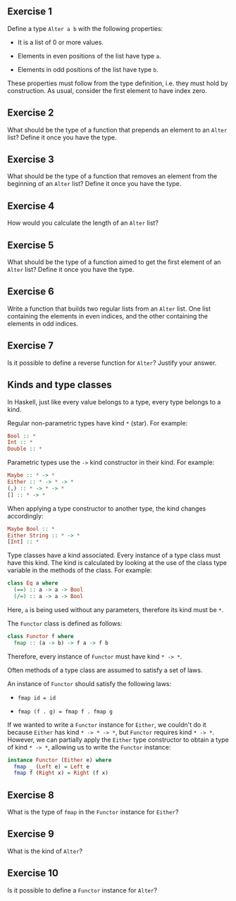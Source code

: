 
## Exercise 1

Define a type ``Alter a b`` with the following properties:

* It is a list of 0 or more values.

* Elements in even positions of the list have type ``a``.

* Elements in odd positions of the list have type ``b``.

These properties must follow from the type definition, i.e.
they must hold by construction. As usual, consider the first
element to have index zero.

## Exercise 2

What should be the type of a function that prepends an element
to an ``Alter`` list? Define it once you have the type.

## Exercise 3

What should be the type of a function that removes an element
from the beginning of an ``Alter`` list? Define it once you
have the type.

## Exercise 4

How would you calculate the length of an ``Alter`` list?

## Exercise 5

What should be the type of a function aimed to get the first
element of an ``Alter`` list? Define it once you have the
type.

## Exercise 6

Write a function that builds two regular lists from an ``Alter``
list. One list containing the elements in even indices, and the
other containing the elements in odd indices.

## Exercise 7

Is it possible to define a reverse function for ``Alter``? Justify your answer.

## Kinds and type classes

In Haskell, just like every value belongs to a type, every type belongs to a kind.

Regular non-parametric types have kind ``*`` (star). For example:

```haskell
Bool :: *
Int :: *
Double :: *
```

Parametric types use the ``->`` kind constructor in their kind. For example:

```haskell
Maybe :: * -> *
Either :: * -> * -> *
(,) :: * -> * -> *
[] :: * -> *
```

When applying a type constructor to another type, the kind changes accordingly:

```haskell
Maybe Bool :: *
Either String :: * -> *
[Int] :: *
```

Type classes have a kind associated. Every instance of a type class must have this
kind. The kind is calculated by looking at the use of the class type variable in the
methods of the class. For example:

```haskell
class Eq a where
  (==) :: a -> a -> Bool
  (/=) :: a -> a -> Bool
```

Here, ``a`` is being used without any parameters, therefore its kind must be ``*``.

The ``Functor`` class is defined as follows:

```haskell
class Functor f where
  fmap :: (a -> b) -> f a -> f b
```

Therefore, every instance of ``Functor`` must have kind ``* -> *``.

Often methods of a type class are assumed to satisfy a set of laws.

An instance of ``Functor`` should satisfy the following laws:

* ``fmap id = id``

* ``fmap (f . g) = fmap f . fmap g``

If we wanted to write a ``Functor`` instance for ``Either``, we couldn't do it
because ``Either`` has kind ``* -> * -> *``, but ``Functor`` requires kind
``* -> *``. However, we can partially apply the ``Either`` type constructor to obtain
a type of kind ``* -> *``, allowing us to write the ``Functor`` instance:

```haskell
instance Functor (Either e) where
  fmap _ (Left e) = Left e
  fmap f (Right x) = Right (f x)
```

## Exercise 8

What is the type of ``fmap`` in the ``Functor`` instance for ``Either``?

## Exercise 9

What is the kind of ``Alter``?

## Exercise 10

Is it possible to define a ``Functor`` instance for ``Alter``?
